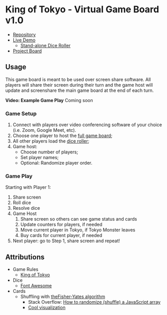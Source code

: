 # King of Tokyo - Virtual Game Board v1.0
- [Repository](https://github.com/browsertherapy/king-of-tokyo-sveltekit)
- [Live Demo](https://king-of-tokyo.vercel.app/)
    - [Stand-alone Dice Roller](https://king-of-tokyo.vercel.app/dice-roller)
- [Project Board](https://github.com/orgs/browsertherapy/projects/4)

## Usage
This game board is meant to be used over screen share software. All players will share their screen during their turn and the game host will update and screenshare the main game board at the end of each turn.

**Video: Example Game Play**
Coming soon

### Game Setup
1. Connect with players over video conferencing software of your choice (i.e. Zoom, Google Meet, etc).
2. Choose one player to host the [full game board](https://king-of-tokyo.vercel.app/);
3. All other players load the [dice roller](https://king-of-tokyo.vercel.app/dice-roller);
4. Game host: 
    - Choose number of players;
    - Set player names;
    - Optional: Randomize player order.

### Game Play
Starting with Player 1:
1. Share screen
2. Roll dice
3. Resolve dice
4. Game Host
    1. Share screen so others can see game status and cards
    2. Update counters for players, if needed
    3. Move current player in Tokyo, if Tokyo Monster leaves
    3. Buy cards for current player, if needed
5. Next player: go to Step 1, share screen and repeat!

## Attributions
- Game Rules
  - [King of Tokyo](https://boardgamegeek.com/boardgame/70323/king-tokyo)
- Dice
  - [Font Awesome](https://fontawesome.com)
- Cards
  - Shuffling with [theFisher-Yates algorithm](https://en.wikipedia.org/wiki/Fisher%E2%80%93Yates_shuffle)
    - Stack Overflow: [How to randomize (shuffle) a JavaScript array](https://stackoverflow.com/questions/2450954/how-to-randomize-shuffle-a-javascript-array)
    - [Cool visualization](https://bost.ocks.org/mike/shuffle/)